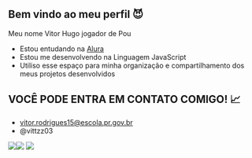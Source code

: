 ## Bem vindo ao meu perfil 😈
Meu nome Vitor Hugo jogador de Pou

- Estou entudando na [Alura](https://www.alura.com.br/?srsltid=AfmBOorUo9MmDVUJlcBtY2pUqVZXRlPITEtM4QOn4DPT7_rBhzb76d_-)
- Estou me desenvolvendo na Linguagem JavaScript
- Utiliso esse espaço para minha organização e compartilhamento dos meus projetos desenvolvidos
## VOCÊ PODE ENTRA EM CONTATO COMIGO! 📈
- vitor.rodrigues15@escola.pr.gov.br
- @vittzz03

![](https://media.tenor.com/w1ThhGE3il8AAAAi/goku-db.gif)![](https://media.tenor.com/6_FRi9AobI4AAAAi/gokublack.gif)
![](https://media.tenor.com/3MisSv1jlS0AAAA1/goku-and-vegeta-dancing-goku-y-vegeta-bailando.webp)
